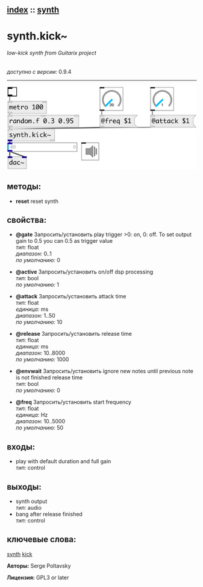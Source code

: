 [index](index.html) :: [synth](category_synth.html)
---

# synth.kick~

###### low-kick synth from Guitarix project

*доступно с версии:* 0.9.4

---




[![example](../examples/img/synth.kick~.jpg)](../examples/pd/synth.kick~.pd)





## методы:

* **reset**
reset synth<br>




## свойства:

* **@gate** 
Запросить/установить play trigger &gt;0: on, 0: off. To set output gain to 0.5 you can 0.5 as trigger
value<br>
_тип:_ float<br>
_диапазон:_ 0..1<br>
_по умолчанию:_ 0<br>

* **@active** 
Запросить/установить on/off dsp processing<br>
_тип:_ bool<br>
_по умолчанию:_ 1<br>

* **@attack** 
Запросить/установить attack time<br>
_тип:_ float<br>
_единица:_ ms<br>
_диапазон:_ 1..50<br>
_по умолчанию:_ 10<br>

* **@release** 
Запросить/установить release time<br>
_тип:_ float<br>
_единица:_ ms<br>
_диапазон:_ 10..8000<br>
_по умолчанию:_ 1000<br>

* **@envwait** 
Запросить/установить ignore new notes until previous note is not finished release time<br>
_тип:_ bool<br>
_по умолчанию:_ 0<br>

* **@freq** 
Запросить/установить start frequency<br>
_тип:_ float<br>
_единица:_ Hz<br>
_диапазон:_ 10..5000<br>
_по умолчанию:_ 50<br>



## входы:

* play with default duration and full gain<br>
_тип:_ control



## выходы:

* synth output<br>
_тип:_ audio
* bang after release finished<br>
_тип:_ control



## ключевые слова:

[synth](keywords/synth.html)
[kick](keywords/kick.html)






**Авторы:** Serge Poltavsky




**Лицензия:** GPL3 or later






